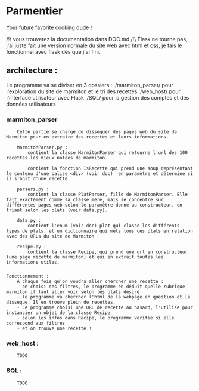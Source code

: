 # Parmentier
 Your future favorite cooking dude !

/!\ vous trouverez la documentation dans DOC.md
/!\ Flask ne tourne pas, j'ai juste fait une version normale du site web avec html et css, je fais le fonctionnel avec flask dès que j'ai fini.

## architecture :
Le programme va se diviser en 3 dossiers :
    ./marmiton_parser/ pour l'exploration du site de marmiton et le tri des recettes
    ./web_host/ pour l'interface utilisateur avec Flask
    ./SQL/ pour la gestion des comptes et des données utilisateurs

###     marmiton_parser
        Cette partie se charge de disséquer des pages web du site de Marmiton pour en extraire des recettes et leurs informations.

        MarmitonParser.py : 
            contient la classe MarmitonParser qui retourne l'url des 100 recettes les mieux notées de marmiton
            
            contient la fonction IsRecette qui prend une soup représentant le contenu d'une balise <div> (voir doc)  en paramètre et détermine si il s'agit d'une recette.

        parsers.py :
            contient la classe PlatParser, fille de MarmitonParser. Elle fait exactement comme sa classe mère, mais se concentre sur différentes pages web selon le paramètre donné au constructeur, en triant selon les plats (voir data.py).

        data.py :
            contient l'enum (voir doc) plat qui classe les différents types de plats, et un dictionnaire qui mets tous ces plats en relation avec des URLs du site de Marmiton

        recipe.py :
            contient la classe Recipe, qui prend une url en constructeur (une page recette de marmiton) et qui en extrait toutes les informations utiles.

###    
    Fonctionnement :
        A chaque fois qu'on voudra aller chercher une recette :
        - on choisi des filtres, le programme en déduit quelle rubrique marmiton il faut aller voir selon les plats désiré
        - le programme va chercher l'html de la webpage en question et la dissèque. Il en trouve plein de recettes.
        - Le programme choisi une URL de recette au hasard, l'utilise pour instancier un objet de la classe Recipe
        - selon les infos dans Recipe, le programme vérifie si elle correspond aux filtres
        - et on trouve une recette !


###     web_host :
        TODO


###     SQL :
        TODO

